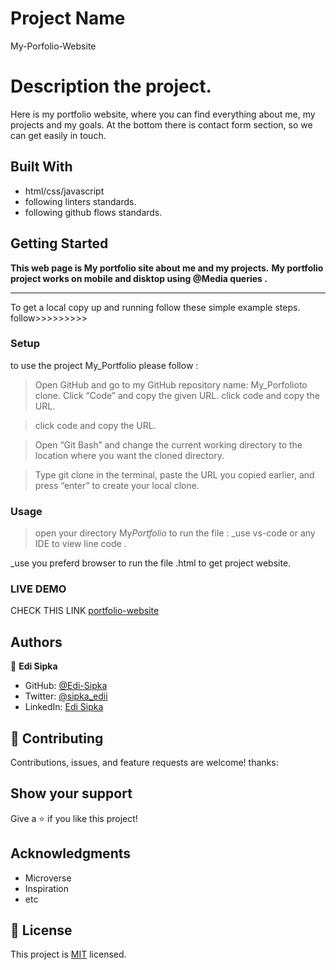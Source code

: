 # Project Name

My-Porfolio-Website

# Description the project.

Here is my portfolio website, where you can find everything about me, my projects and my goals. At the bottom there is contact form section, so we can get easily in touch.

## Built With

- html/css/javascript
- following linters standards.
- following github flows standards.

## Getting Started

**This web page is My portfolio site about me and my projects.**
**My portfolio project works on mobile and disktop using @Media queries .**

---

To get a local copy up and running follow these simple example steps.
follow>>>>>>>>>

### Setup

to use the project My_Portfolio please follow :

> Open GitHub and go to my GitHub repository name: My_Porfolioto clone.
> Click “Code” and copy the given URL.
> click code and copy the URL.

> click code and copy the URL.

> Open “Git Bash” and change the current working directory to the location where you want the cloned directory.

> Type git clone in the terminal, paste the URL you copied earlier, and press “enter” to create your local clone.

### Usage

> open your directory My*Portfolio*
> to run the file :
> \_use vs-code or any IDE to view line code .

\_use you preferd browser to run the file .html to get project website.

### LIVE DEMO

CHECK THIS LINK [portfolio-website](https://edi-sipka.github.io/)

## Authors

👤 **Edi Sipka**

- GitHub: [@Edi-Sipka](https://github.com/edi-sipka)
- Twitter: [@sipka_edii](https://twitter.com/sipka_edii)
- LinkedIn: [Edi Sipka](https://www.linkedin.com/in/edi-%C5%A1ipka-5b681b202/)

## 🤝 Contributing

Contributions, issues, and feature requests are welcome!
thanks:

## Show your support

Give a ⭐️ if you like this project!

## Acknowledgments

- Microverse
- Inspiration
- etc

## 📝 License

This project is [MIT](./MIT.md) licensed.

